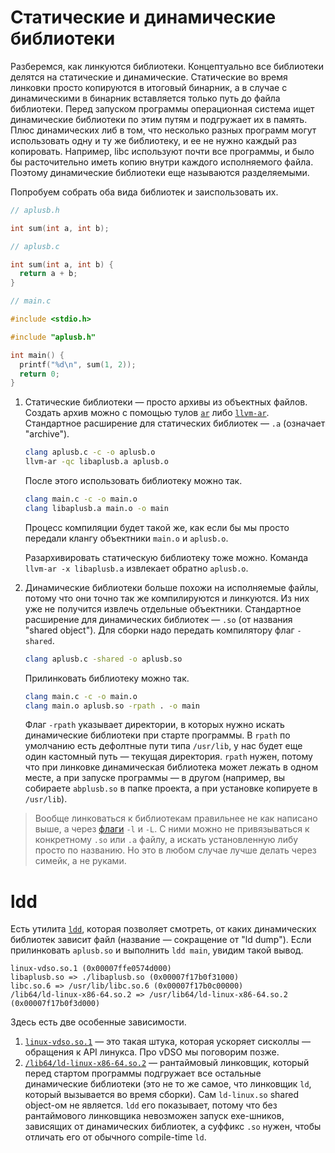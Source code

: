 # Статические и динамические библиотеки

Разберемся, как линкуются библиотеки. Концептуально все библиотеки делятся на
статические и динамические. Статические во время линковки просто копируются в
итоговый бинарник, а в случае с динамическими в бинарник вставляется только путь
до файла библиотеки. Перед запуском программы операционная система ищет
динамические библиотеки по этим путям и подгружает их в память. Плюс
динамических либ в том, что несколько разных программ могут использовать одну и ту
же библиотеку, и ее не нужно каждый раз копировать. Например, libc используют
почти все программы, и было бы расточительно иметь копию внутри каждого
исполняемого файла. Поэтому динамические библиотеки еще называются разделяемыми.

Попробуем собрать оба вида библиотек и заиспользовать их.

```c
// aplusb.h

int sum(int a, int b);
```

```c
// aplusb.c

int sum(int a, int b) {
  return a + b;
}
```

```c
// main.c

#include <stdio.h>

#include "aplusb.h"

int main() {
  printf("%d\n", sum(1, 2));
  return 0;
}
```

1. Статические библиотеки &mdash; просто архивы из объектных файлов. Создать
   архив можно с помощью тулов
   [`ar`](https://man7.org/linux/man-pages/man1/ar.1.html) либо
   [`llvm-ar`](https://llvm.org/docs/CommandGuide/llvm-ar.html). Стандартное
   расширение для статических библиотек &mdash; `.a` (означает "archive").
   ```bash
   clang aplusb.c -c -o aplusb.o
   llvm-ar -qc libaplusb.a aplusb.o
   ```
   После этого использовать библиотеку можно так.
   ```bash
   clang main.c -c -o main.o
   clang libaplusb.a main.o -o main
   ```
   Процесс компиляции будет такой же, как если бы мы просто передали клангу
   объектники `main.o` и `aplusb.o`.

   Разархивировать статическую библиотеку тоже можно. Команда `llvm-ar -x
   libaplusb.a` извлекает обратно `aplusb.o`.
2. Динамические библиотеки больше похожи на исполняемые файлы, потому что они
   точно так же компилируются и линкуются. Из них уже не получится извлечь
   отдельные объектники. Стандартное расширение для динамических библиотек
   &mdash; `.so` (от названия "shared object"). Для сборки надо передать
   компилятору флаг `-shared`.
   ```bash
   clang aplusb.c -shared -o aplusb.so
   ```
   Прилинковать библиотеку можно так.
   ```bash
   clang main.c -c -o main.o
   clang main.o aplusb.so -rpath . -o main
   ```
   Флаг `-rpath` указывает директории, в которых нужно искать динамические
   библиотеки при старте программы. В `rpath` по умолчанию есть дефолтные пути
   типа `/usr/lib`, у нас будет еще один кастомный путь &mdash; текущая
   директория. `rpath` нужен, потому что при линковке динамическая библиотека
   может лежать в одном месте, а при запуске программы &mdash; в другом
   (например, вы собираете `abplusb.so` в папке проекта, а при установке
   копируете в `/usr/lib`).

> Вообще линковаться к библиотекам правильнее не как написано выше, а через
> [флаги](https://clang.llvm.org/docs/ClangCommandLineReference.html#linker-options)
> `-l` и `-L`. С ними можно не привязываться к конкретному `.so` или `.a` файлу,
> а искать установленную либу просто по названию. Но это в любом случае лучше
> делать через симейк, а не руками.

# ldd

Есть утилита [`ldd`](https://man7.org/linux/man-pages/man1/ldd.1.html), которая
позволяет смотреть, от каких динамических библиотек зависит файл (название
&mdash; сокращение от "ld dump"). Если прилинковать `aplusb.so` и выполнить `ldd
main`, увидим такой вывод.
```
linux-vdso.so.1 (0x00007ffe0574d000)
libaplusb.so => ./libaplusb.so (0x00007f17b0f31000)
libc.so.6 => /usr/lib/libc.so.6 (0x00007f17b0c00000)
/lib64/ld-linux-x86-64.so.2 => /usr/lib64/ld-linux-x86-64.so.2 (0x00007f17b0f3d000)
```
Здесь есть две особенные зависимости.
1. [`linux-vdso.so.1`](https://man7.org/linux/man-pages/man7/vdso.7.html)
   &mdash; это такая штука, которая ускоряет сисколлы &mdash; обращения к API
   линукса. Про vDSO мы поговорим позже.
2. [`/lib64/ld-linux-x86-64.so.2`](https://man7.org/linux/man-pages/man8/ld.so.8.html)
   &mdash; рантаймовый линковщик, который перед стартом программы подгружает все
   остальные динамические библиотеки (это не то же самое, что линковщик `ld`,
   который вызывается во время сборки). Сам `ld-linux.so` shared object-ом не
   является. `ldd`  его показывает, потому что без рантаймового линковщика
   невозможен запуск exe-шников, зависящих от динамических библиотек, а суффикс
   `.so` нужен, чтобы отличать его от обычного compile-time `ld`.

